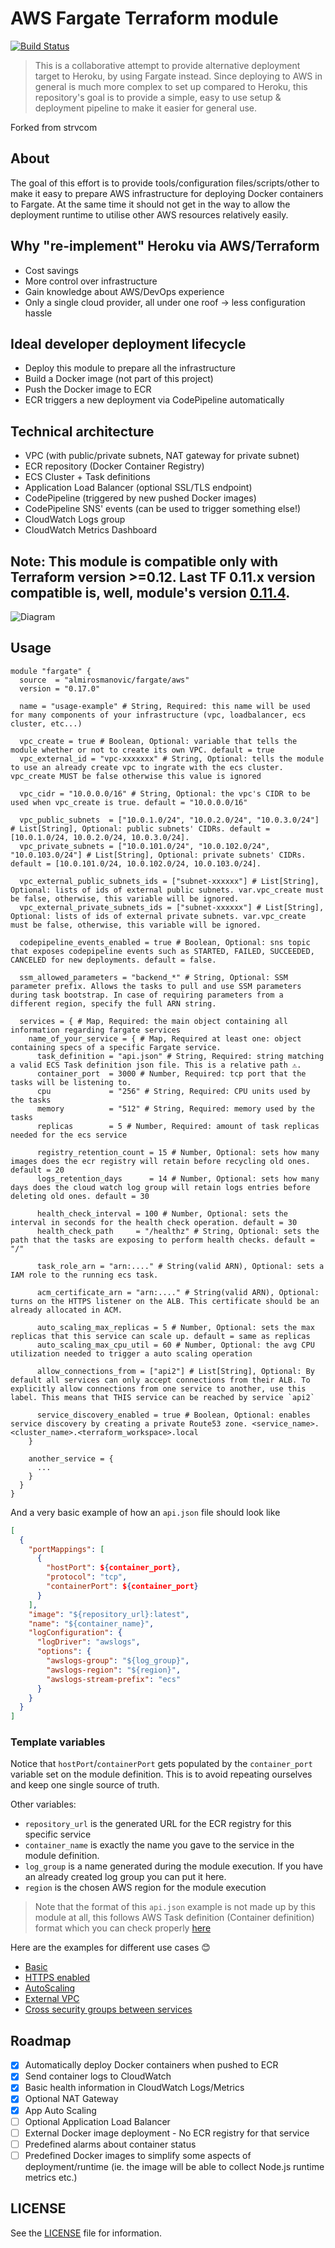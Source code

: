 # AWS Fargate Terraform module

[![Build Status][travis-badge]][travis-home]

> This is a collaborative attempt to provide alternative deployment target to Heroku, by using Fargate instead. Since deploying to AWS in general is much more complex to set up compared to Heroku, this repository's goal is to provide a simple, easy to use setup & deployment pipeline to make it easier for general use.

Forked from strvcom

## About

The goal of this effort is to provide tools/configuration files/scripts/other to make it easy to prepare AWS infrastructure for deploying Docker containers to Fargate. At the same time it should not get in the way to allow the deployment runtime to utilise other AWS resources relatively easily.

## Why "re-implement" Heroku via AWS/Terraform

- Cost savings
- More control over infrastructure
- Gain knowledge about AWS/DevOps experience
- Only a single cloud provider, all under one roof -> less configuration hassle

## Ideal developer deployment lifecycle

- Deploy this module to prepare all the infrastructure
- Build a Docker image (not part of this project)
- Push the Docker image to ECR
- ECR triggers a new deployment via CodePipeline automatically

## Technical architecture

- VPC (with public/private subnets, NAT gateway for private subnet)
- ECR repository (Docker Container Registry)
- ECS Cluster + Task definitions
- Application Load Balancer (optional SSL/TLS endpoint)
- CodePipeline (triggered by new pushed Docker images)
- CodePipeline SNS' events (can be used to trigger something else!)
- CloudWatch Logs group
- CloudWatch Metrics Dashboard

## Note: This module is compatible only with Terraform version >=0.12. Last TF 0.11.x version compatible is, well, module's version [0.11.4][0.11-compatible].

![Diagram][diagram]

## Usage

```HCL
module "fargate" {
  source  = "almirosmanovic/fargate/aws"
  version = "0.17.0"

  name = "usage-example" # String, Required: this name will be used for many components of your infrastructure (vpc, loadbalancer, ecs cluster, etc...)

  vpc_create = true # Boolean, Optional: variable that tells the module whether or not to create its own VPC. default = true
  vpc_external_id = "vpc-xxxxxxx" # String, Optional: tells the module to use an already create vpc to ingrate with the ecs cluster. vpc_create MUST be false otherwise this value is ignored

  vpc_cidr = "10.0.0.0/16" # String, Optional: the vpc's CIDR to be used when vpc_create is true. default = "10.0.0.0/16"

  vpc_public_subnets  = ["10.0.1.0/24", "10.0.2.0/24", "10.0.3.0/24"] # List[String], Optional: public subnets' CIDRs. default = [10.0.1.0/24, 10.0.2.0/24, 10.0.3.0/24].
  vpc_private_subnets = ["10.0.101.0/24", "10.0.102.0/24", "10.0.103.0/24"] # List[String], Optional: private subnets' CIDRs. default = [10.0.101.0/24, 10.0.102.0/24, 10.0.103.0/24].

  vpc_external_public_subnets_ids = ["subnet-xxxxxx"] # List[String], Optional: lists of ids of external public subnets. var.vpc_create must be false, otherwise, this variable will be ignored.
  vpc_external_private_subnets_ids = ["subnet-xxxxxx"] # List[String], Optional: lists of ids of external private subnets. var.vpc_create must be false, otherwise, this variable will be ignored.

  codepipeline_events_enabled = true # Boolean, Optional: sns topic that exposes codepipeline events such as STARTED, FAILED, SUCCEEDED, CANCELED for new deployments. default = false.

  ssm_allowed_parameters = "backend_*" # String, Optional: SSM parameter prefix. Allows the tasks to pull and use SSM parameters during task bootstrap. In case of requiring parameters from a different region, specify the full ARN string.

  services = { # Map, Required: the main object containing all information regarding fargate services
    name_of_your_service = { # Map, Required at least one: object containing specs of a specific Fargate service.
      task_definition = "api.json" # String, Required: string matching a valid ECS Task definition json file. This is a relative path ⚠️.
      container_port  = 3000 # Number, Required: tcp port that the tasks will be listening to.
      cpu             = "256" # String, Required: CPU units used by the tasks
      memory          = "512" # String, Required: memory used by the tasks
      replicas        = 5 # Number, Required: amount of task replicas needed for the ecs service

      registry_retention_count = 15 # Number, Optional: sets how many images does the ecr registry will retain before recycling old ones. default = 20
      logs_retention_days      = 14 # Number, Optional: sets how many days does the cloud watch log group will retain logs entries before deleting old ones. default = 30

      health_check_interval = 100 # Number, Optional: sets the interval in seconds for the health check operation. default = 30
      health_check_path     = "/healthz" # String, Optional: sets the path that the tasks are exposing to perform health checks. default = "/"

      task_role_arn = "arn:...." # String(valid ARN), Optional: sets a IAM role to the running ecs task.

      acm_certificate_arn = "arn:...." # String(valid ARN), Optional: turns on the HTTPS listener on the ALB. This certificate should be an already allocated in ACM.

      auto_scaling_max_replicas = 5 # Number, Optional: sets the max replicas that this service can scale up. default = same as replicas
      auto_scaling_max_cpu_util = 60 # Number, Optional: the avg CPU utilization needed to trigger a auto scaling operation

      allow_connections_from = ["api2"] # List[String], Optional: By default all services can only accept connections from their ALB. To explicitly allow connections from one service to another, use this label. This means that THIS service can be reached by service `api2`

      service_discovery_enabled = true # Boolean, Optional: enables service discovery by creating a private Route53 zone. <service_name>.<cluster_name>.<terraform_workspace>.local
    }

    another_service = {
      ...
    }
  }
}
```

And a very basic example of how an `api.json` file should look like

```json
[
  {
    "portMappings": [
      {
        "hostPort": ${container_port},
        "protocol": "tcp",
        "containerPort": ${container_port}
      }
    ],
    "image": "${repository_url}:latest",
    "name": "${container_name}",
    "logConfiguration": {
      "logDriver": "awslogs",
      "options": {
        "awslogs-group": "${log_group}",
        "awslogs-region": "${region}",
        "awslogs-stream-prefix": "ecs"
      }
    }
  }
]
```

### Template variables
Notice that `hostPort`/`containerPort` gets populated by the `container_port` variable set on the module definition. This is to avoid repeating ourselves and keep one single source of truth.

Other variables:

- `repository_url` is the generated URL for the ECR registry for this specific service
- `container_name` is exactly the name you gave to the service in the module definition.
- `log_group` is a name generated during the module execution. If you have an already created log group you can put it here.
- `region` is the chosen AWS region for the module execution

> Note that the format of this `api.json` example is not made up by this module at all, this follows AWS Task definition (Container definition) format which you can check properly [here](https://docs.aws.amazon.com/AmazonECS/latest/developerguide/task_definition_parameters.html#container_definitions)

Here are the examples for different use cases 😊

- [Basic][basic-usage]
- [HTTPS enabled][https-usage]
- [AutoScaling][autoscaling-usage]
- [External VPC][external-vpc-usage]
- [Cross security groups between services][cross-sg-services]

## Roadmap

- [x] Automatically deploy Docker containers when pushed to ECR
- [x] Send container logs to CloudWatch
- [x] Basic health information in CloudWatch Logs/Metrics
- [x] Optional NAT Gateway
- [x] App Auto Scaling
- [ ] Optional Application Load Balancer
- [ ] External Docker image deployment - No ECR registry for that service
- [ ] Predefined alarms about container status
- [ ] Predefined Docker images to simplify some aspects of deployment/runtime (ie. the image will be able to collect Node.js runtime metrics etc.)

## LICENSE

See the [LICENSE][license] file for information.

[travis-badge]: https://travis-ci.com/strvcom/terraform-aws-fargate.svg?branch=master
[travis-home]: https://travis-ci.com/strvcom/terraform-aws-fargate
[license]: LICENSE
[diagram]: diagram.png
[basic-usage]: examples/basic
[https-usage]: examples/https_enabled
[autoscaling-usage]: examples/autoscaling
[external-vpc-usage]: examples/external_vpc
[cross-sg-services]: examples/cross-sg-services
[0.11-compatible]: https://github.com/strvcom/terraform-aws-fargate/tree/0.11.4
